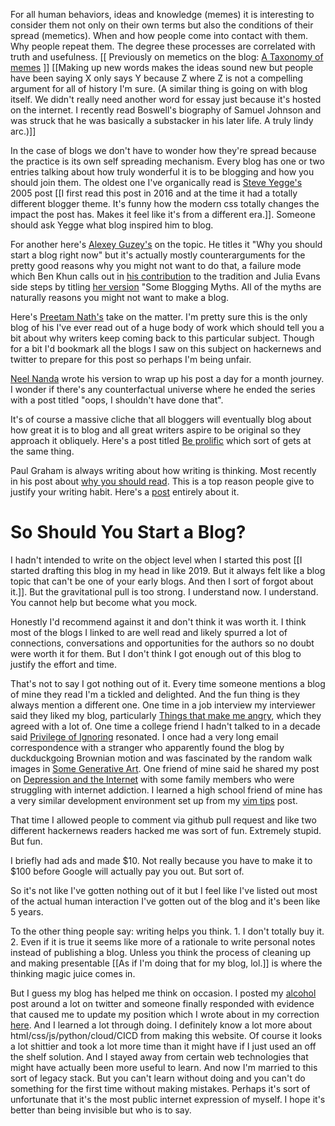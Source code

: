 For all human behaviors, ideas and knowledge (memes) it is interesting to consider them not only on their own terms but also the conditions of their spread (memetics). When and how people come into contact with them. Why people repeat them. The degree these processes are correlated with truth and usefulness. [[ Previously on memetics on the blog: [A Taxonomy of memes](/blog/memetax) ]] [[Making up new words makes the ideas sound new but people have been saying X only says Y because Z where Z is not a compelling argument for all of history I'm sure. (A similar thing is going on with blog itself. We didn't really need another word for essay just because it's hosted on the internet. I recently read Boswell's biography of Samuel Johnson and was struck that he was basically a substacker in his later life. A truly lindy arc.)]]

In the case of blogs we don't have to wonder how they're spread because the practice is its own self spreading mechanism. Every blog has one or two entries talking about how truly wonderful it is to be blogging and how you should join them. The oldest one I've organically read is [Steve Yegge's](https://sites.google.com/site/steveyegge2/you-should-write-blogs) 2005 post [[I first read this post in 2016 and at the time it had a totally different blogger theme. It's funny how the modern css totally changes the impact the post has. Makes it feel like it's from a different era.]]. Someone should ask Yegge what blog inspired him to blog.

For another here's [Alexey Guzey's](https://guzey.com/personal/why-have-a-blog/) on the topic. He titles it "Why you should start a blog right now" but it's actually mostly counterarguments for the pretty good reasons why you might not want to do that, a failure mode which Ben Khun calls out in [his contribution](https://www.benkuhn.net/writing/) to the tradition and Julia Evans side steps by titling [her version](https://jvns.ca/blog/2023/06/05/some-blogging-myths/) "Some Blogging Myths. All of the myths are naturally reasons you might not want to make a blog.

Here's [Preetam Nath's](https://www.preetamnath.com/blog/why-you-should-write) take on the matter. I'm pretty sure this is the only blog of his I've ever read out of a huge body of work which should tell you a bit about why writers keep coming back to this particular subject. Though for a bit I'd bookmark all the blogs I saw on this subject on hackernews and twitter to prepare for this post so perhaps I'm being unfair.

[Neel Nanda](https://www.neelnanda.io/blog/27-retrospective) wrote his version to wrap up his post a day for a month journey. I wonder if there's any counterfactual universe where he ended the series with a post titled "oops, I shouldn't have done that".

It's of course a massive cliche that all bloggers will eventually blog about how great it is to blog and all great writers aspire to be original so they approach it obliquely. Here's a post titled [Be prolific](https://www.chrismytton.com/be-prolific/) which sort of gets at the same thing.

Paul Graham is always writing about how writing is thinking. Most recently in his post about [why you should read](http://www.paulgraham.com/read.html). This is a top reason people give to justify your writing habit. Here's a [post](https://alistapart.com/article/writing-is-thinking/) entirely about it.

# So Should You Start a Blog?

I hadn't intended to write on the object level when I started this post [[I started drafting this blog in my head in like 2019. But it always felt like a blog topic that can't be one of your early blogs. And then I sort of forgot about it.]]. But the gravitational pull is too strong. I understand now. I understand. You cannot help but become what you mock.

Honestly I'd recommend against it and don't think it was worth it. I think most of the blogs I linked to are well read and likely spurred a lot of connections, conversations and opportunities for the authors so no doubt were worth it for them. But I don't think I got enough out of this blog to justify the effort and time.

That's not to say I got nothing out of it. Every time someone mentions a blog of mine they read I'm a tickled and delighted. And the fun thing is they always mention a different one. One time in a job interview my interviewer said they liked my blog, particularly [Things that make me angry](/blog/angry), which they agreed with a lot of. One time a college friend I hadn't talked to in a decade said [Privilege of Ignoring](/blog/priv) resonated. I once had a very long email correspondence with a stranger who apparently found the blog by duckduckgoing Brownian motion and was fascinated by the random walk images in [Some Generative Art](/blog/SomeGenerativeArt). One friend of mine said he shared my post on [Depression and the Internet](/blog/SpeculationonWhySocialMediaisAssociatedwithDepression) with some family members who were struggling with internet addiction. I learned a high school friend of mine has a very similar development environment set up from my [vim tips](/blog/vimuxsh) post. 

That time I allowed people to comment via github pull request and like two different hackernews readers hacked me was sort of fun. Extremely stupid. But fun.

I briefly had ads and made $10. Not really because you have to make it to $100 before Google will actually pay you out. But sort of.

So it's not like I've gotten nothing out of it but I feel like I've listed out most of the actual human interaction I've gotten out of the blog and it's been like 5 years.

To the other thing people say: writing helps you think. 1. I don't totally buy it. 2. Even if it is true it seems like more of a rationale to write personal notes instead of publishing a blog. Unless you think the process of cleaning up and making presentable [[As if I'm doing that for my blog, lol.]] is where the thinking magic juice comes in.

But I guess my blog has helped me think on occasion. I posted my [alcohol](/blog/alc) post around a lot on twitter and someone finally responded with evidence that caused me to update my position which I wrote about in my correction [here](/blog/corrections). And I learned a lot through doing. I definitely know a lot more about html/css/js/python/cloud/CICD from making this website. Of course it looks a lot shittier and took a lot more time than it might have if I just used an off the shelf solution. And I stayed away from certain web technologies that might have actually been more useful to learn. And now I'm married to this sort of legacy stack. But you can't learn without doing and you can't do something for the first time without making mistakes. Perhaps it's sort of unfortunate that it's the most public internet expression of myself. I hope it's better than being invisible but who is to say.
